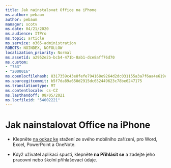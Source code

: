 ```yaml
---
title: Jak nainstalovat Office na iPhone
ms.author: pebaum
author: pebaum
manager: scotv
ms.date: 04/21/2020
ms.audience: ITPro
ms.topic: article
ms.service: o365-administration
ROBOTS: NOINDEX, NOFOLLOW
localization_priority: Normal
ms.assetid: a2952e2b-bcb4-471b-8ab1-dce8aff76d70
ms.custom:
- "753"
- "2000016"
ms.openlocfilehash: 8317359c43e8fefe794168e9264d2dc031155a3a7f6aa4e619ce4925b783ef62
ms.sourcegitcommit: b5f7da89a650d2915dc652449623c78be6247175
ms.translationtype: MT
ms.contentlocale: cs-CZ
ms.lasthandoff: 08/05/2021
ms.locfileid: "54002221"
---
```

# <a name="how-to-install-office-on-an-iphone"></a>Jak nainstalovat Office na iPhone

- Klepněte [na odkaz ke](https://support.office.com/article/9df6d10c-7281-4671-8666-6ca8e339b628?wt.mc_id=Alchemy_ClientDIA) stažení ze svého mobilního zařízení, pro Word, Excel, PowerPoint a OneNote.

- Když uživatel aplikaci spustí, klepněte **na Přihlásit se** a zadejte jeho pracovní nebo školní přihlašovací údaje.
